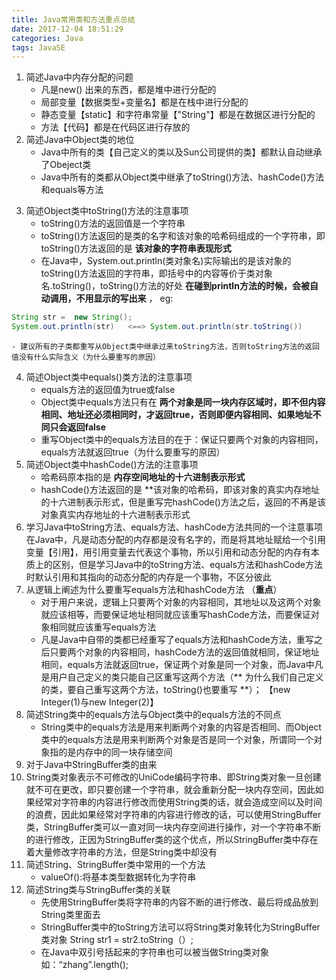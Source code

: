 ```yaml
---
title: Java常用类和方法重点总结
date: 2017-12-04 18:51:29
categories: Java
tags: JavaSE
---
```

1. 简述Java中内存分配的问题
    - 凡是new() 出来的东西，都是堆中进行分配的
    - 局部变量【数据类型+变量名】都是在栈中进行分配的
    - 静态变量【static】和字符串常量【"String"】都是在数据区进行分配的
    - 方法【代码】都是在代码区进行存放的
2. 简述Java中Object类的地位
    - Java中所有的类【自己定义的类以及Sun公司提供的类】都默认自动继承了Obeject类
    - Java中所有的类都从Object类中继承了toString()方法、hashCode()方法和equals等方法
<!---more--->
3. 简述Object类中toString()方法的注意事项
    - toString()方法的返回值是一个字符串
    - toString()方法返回的是类的名字和该对象的哈希码组成的一个字符串，即toString()方法返回的是 **该对象的字符串表现形式**
    - 在Java中，System.out.println(类对象名)实际输出的是该对象的toString()方法返回的字符串，即括号中的内容等价于类对象名.toString()，toString()方法的好处 **在碰到println方法的时候，会被自动调用，不用显示的写出来** ，
            eg: 
```Java
String str =  new String();
System.out.println(str)   <==> System.out.println(str.toString())      ---->toString()自动隐藏
```
    - 建议所有的子类都重写从Object类中继承过来toString方法，否则toString方法的返回值没有什么实际含义（为什么要重写的原因）
4. 简述Object类中equals()类方法的注意事项
    - equals方法的返回值为true或false
    - Object类中equals方法只有在 **两个对象是同一块内存区域时，即不但内容相同、地址还必须相同时，才返回true，否则即便内容相同、如果地址不同只会返回false**
    - 重写Object类中的equals方法目的在于：保证只要两个对象的内容相同，equals方法就返回true（为什么要重写的原因）
5. 简述Object类中hashCode()方法的注意事项
    - 哈希码原本指的是 **内存空间地址的十六进制表示形式**
    - hashCode()方法返回的是 **该对象的哈希码，即该对象的真实内存地址的十六进制表示形式，但是重写完hashCode()方法之后，返回的不再是该对象真实内存地址的十六进制表示形式
6. 学习Java中toString方法、equals方法、hashCode方法共同的一个注意事项
在Java中，凡是动态分配的内存都是没有名字的，而是将其地址赋给一个引用变量【引用】，用引用变量去代表这个事物，所以引用和动态分配的内存有本质上的区别，但是学习Java中的toString方法、equals方法和hashCode方法时默认引用和其指向的动态分配的内存是一个事物，不区分彼此
7. 从逻辑上阐述为什么要重写equals方法和hashCode方法 （**重点**）
    - 对于用户来说，逻辑上只要两个对象的内容相同，其地址以及这两个对象就应该相等，而要保证地址相同就应该重写hashCode方法，而要保证对象相同就应该重写equals方法
    - 凡是Java中自带的类都已经重写了equals方法和hashCode方法，重写之后只要两个对象的内容相同，hashCode方法的返回值就相同，保证地址相同，equals方法就返回true，保证两个对象是同一个对象，而Java中凡是用户自己定义的类只能自己区重写这两个方法（** 为什么我们自己定义的类，要自己重写这两个方法，toString()也要重写 **）；
【new Integer(1)与new Integer(2)】
8. 简述String类中的equals方法与Object类中的equals方法的不同点
    - String类中的equals方法是用来判断两个对象的内容是否相同、而Object类中的equals方法是用来判断两个对象是否是同一个对象，所谓同一个对象指的是内存中的同一块存储空间
9. 对于Java中StringBuffer类的由来
10. String类对象表示不可修改的UniCode编码字符串、即String类对象一旦创建就不可在更改，即只要创建一个字符串，就会重新分配一块内存空间，因此如果经常对字符串的内容进行修改而使用String类的话，就会造成空间以及时间的浪费，因此如果经常对字符串的内容进行修改的话，可以使用StringBuffer类，StringBuffer类可以一直对同一块内存空间进行操作，对一个字符串不断的进行修改，正因为StringBuffer类的这个优点，所以StringBuffer类中存在着大量修改字符串的方法，但是String类中却没有
11. 简述String、StringBuffer类中常用的一个方法
    - valueOf():将基本类型数据转化为字符串
12. 简述String类与StringBuffer类的关联
    - 先使用StringBuffer类将字符串的内容不断的进行修改、最后将成品放到String类里面去
    - StringBuffer类中的toString方法可以将String类对象转化为StringBuffer类对象
String str1 = str2.toString（）;
    - 在Java中双引号括起来的字符串也可以被当做String类对象  如：“zhang”.length();
